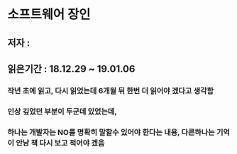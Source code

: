 # 소프트웨어 장인
## 저자 :

## 읽은기간 : 18.12.29 ~ 19.01.06

### 작년 초에 읽고, 다시 읽었는데 6개월 뒤 한번 더 읽어야 겠다고 생각함

### 인상 깊었던 부분이 두군데 있었는데,
### 하나는 개발자는 NO를 명확히 말할수 있어야 한다는 내용, 다른하나는 기억이 안남 책 다시 보고 적어야 겠음